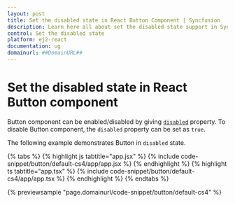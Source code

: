 ```yaml
---
layout: post
title: Set the disabled state in React Button Component | Syncfusion
description: Learn here all about set the disabled state support in Syncfusion Essential React Button component, it'e elements and more.
control: Set the disabled state 
platform: ej2-react
documentation: ug
domainurl: ##DomainURL##
---
```


# Set the disabled state in React Button component

Button component can be enabled/disabled by giving [`disabled`](https://ej2.syncfusion.com/react/documentation/api/button/#disabled) property. To disable Button component, the `disabled` property can be set as `true`.

The following example demonstrates Button in `disabled` state.

{% tabs %}
{% highlight js tabtitle="app.jsx" %}
{% include code-snippet/button/default-cs4/app/app.jsx %}
{% endhighlight %}
{% highlight ts tabtitle="app.tsx" %}
{% include code-snippet/button/default-cs4/app/app.tsx %}
{% endhighlight %}
{% endtabs %}

 {% previewsample "page.domainurl/code-snippet/button/default-cs4" %}